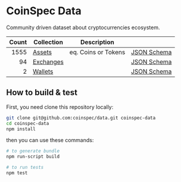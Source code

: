 # CoinSpec Data

Community driven dataset about cryptocurrencies ecosystem.

| Count | Collection | Description | |
| ---: | --- |  --- | --- |
| 1555 | [Assets](/assets) | eq. Coins or Tokens | [JSON Schema](https://github.com/coinspec/schema/blob/master/src/asset.yaml) |
| 94 | [Exchanges](/exchanges) |  | [JSON Schema](https://github.com/coinspec/schema/blob/master/src/exchange.yaml) |
| 2 | [Wallets](/wallets) |  | [JSON Schema](https://github.com/coinspec/schema/blob/master/src/wallet.yaml) |

## How to build & test

First, you need clone this repository locally:
```bash
git clone git@github.com:coinspec/data.git coinspec-data
cd coinspec-data
npm install
```

then you can use these commands:
```bash
# to generate bundle
npm run-script build

# to run tests
npm test 
```
